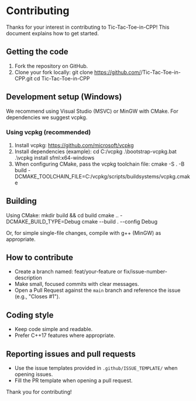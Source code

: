 # Contributing

Thanks for your interest in contributing to Tic-Tac-Toe-in-CPP! This document explains how to get started.

## Getting the code
1. Fork the repository on GitHub.
2. Clone your fork locally:
   git clone https://github.com/<your-username>/Tic-Tac-Toe-in-CPP.git
   cd Tic-Tac-Toe-in-CPP

## Development setup (Windows)
We recommend using Visual Studio (MSVC) or MinGW with CMake. For dependencies we suggest vcpkg.

### Using vcpkg (recommended)
1. Install vcpkg: https://github.com/microsoft/vcpkg
2. Install dependencies (example):
   cd C:/vcpkg
   .\bootstrap-vcpkg.bat
   .\vcpkg install sfml:x64-windows
3. When configuring CMake, pass the vcpkg toolchain file:
   cmake -S . -B build -DCMAKE_TOOLCHAIN_FILE=C:/vcpkg/scripts/buildsystems/vcpkg.cmake

## Building
Using CMake:
   mkdir build && cd build
   cmake .. -DCMAKE_BUILD_TYPE=Debug
   cmake --build . --config Debug

Or, for simple single-file changes, compile with g++ (MinGW) as appropriate.

## How to contribute
- Create a branch named: feat/your-feature or fix/issue-number-description
- Make small, focused commits with clear messages.
- Open a Pull Request against the `main` branch and reference the issue (e.g., "Closes #1").

## Coding style
- Keep code simple and readable.
- Prefer C++17 features where appropriate.

## Reporting issues and pull requests
- Use the issue templates provided in `.github/ISSUE_TEMPLATE/` when opening issues.
- Fill the PR template when opening a pull request.

Thank you for contributing!